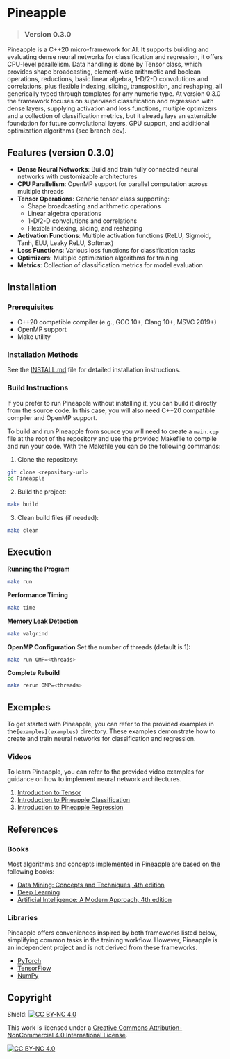 # Pineapple

> ### Version 0.3.0

Pineapple is a C++20 micro-framework for AI. It supports building and evaluating dense neural networks for classification and regression, it offers CPU-level parallelism. Data handling is done by Tensor class, which provides shape broadcasting, element-wise arithmetic and boolean operations, reductions, basic linear algebra, 1-D/2-D convolutions and correlations, plus flexible indexing, slicing, transposition, and reshaping, all generically typed through templates for any numeric type. At version 0.3.0 the framework focuses on supervised classification and regression with dense layers, supplying activation and loss functions, multiple optimizers and a collection of classification metrics, but it already lays an extensible foundation for future convolutional layers, GPU support, and additional optimization algorithms (see branch dev).

## Features (version 0.3.0)

- **Dense Neural Networks**: Build and train fully connected neural networks with customizable architectures
- **CPU Parallelism**: OpenMP support for parallel computation across multiple threads
- **Tensor Operations**: Generic tensor class supporting:
  - Shape broadcasting and arithmetic operations
  - Linear algebra operations
  - 1-D/2-D convolutions and correlations
  - Flexible indexing, slicing, and reshaping
- **Activation Functions**: Multiple activation functions (ReLU, Sigmoid, Tanh, ELU, Leaky ReLU, Softmax)
- **Loss Functions**: Various loss functions for classification tasks
- **Optimizers**: Multiple optimization algorithms for training
- **Metrics**: Collection of classification metrics for model evaluation

## Installation

### Prerequisites

- C++20 compatible compiler (e.g., GCC 10+, Clang 10+, MSVC 2019+)
- OpenMP support
- Make utility

### Installation Methods

See the [INSTALL.md](INSTALL.md) file for detailed installation instructions.

### Build Instructions

If you prefer to run Pineapple without installing it, you can build it directly from the source code. In this case, you will also need C++20 compatible compiler and OpenMP support. 

To build and run Pineapple from source you will need to create a `main.cpp` file at the root of the repository and use the provided Makefile to compile and run your code. With the Makefile you can do the following commands:

1. Clone the repository:
```bash
git clone <repository-url>
cd Pineapple
```

2. Build the project:
```bash
make build
```

3. Clean build files (if needed):
```bash
make clean
```

## Execution

**Running the Program**
```bash
make run
```

**Performance Timing**
```bash
make time
```

**Memory Leak Detection**
```bash
make valgrind
```

**OpenMP Configuration**
Set the number of threads (default is 1):
```bash
make run OMP=<threads>
```

**Complete Rebuild**
```bash
make rerun OMP=<threads>
```

## Exemples

To get started with Pineapple, you can refer to the provided examples in the`[examples](examples)` directory. These examples demonstrate how to create and train neural networks for classification and regression.

### Videos 

To learn Pineapple, you can refer to the provided video examples for guidance on how to implement neural network architectures. 

1. [Introduction to Tensor]()
2. [Introduction to Pineapple Classification]()
3. [Introduction to Pineapple Regression]()

## References

### Books

Most algorithms and concepts implemented in Pineapple are based on the following books:

- [Data Mining: Concepts and Techniques, 4th edition](https://www.educate.elsevier.com/book/details/9780128117606)
- [Deep Learning](https://www.deeplearningbook.org/)
- [Artificial Intelligence: A Modern Approach, 4th edition](https://aima.cs.berkeley.edu/)

### Libraries

Pineapple offers conveniences inspired by both frameworks listed below, simplifying common tasks in the training workflow. However, Pineapple is an independent project and is not derived from these frameworks.

- [PyTorch](https://pytorch.org/)
- [TensorFlow](https://www.tensorflow.org/)
- [NumPy](https://numpy.org/)

## Copyright

Shield: [![CC BY-NC 4.0][cc-by-nc-shield]][cc-by-nc]

This work is licensed under a
[Creative Commons Attribution-NonCommercial 4.0 International License][cc-by-nc].

[![CC BY-NC 4.0][cc-by-nc-image]][cc-by-nc]

[cc-by-nc]: https://creativecommons.org/licenses/by-nc/4.0/
[cc-by-nc-image]: https://licensebuttons.net/l/by-nc/4.0/88x31.png
[cc-by-nc-shield]: https://img.shields.io/badge/License-CC%20BY--NC%204.0-lightgrey.svg